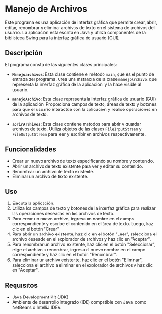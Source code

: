 # Manejo de Archivos

Este programa es una aplicación de interfaz gráfica que permite crear, abrir, editar, renombrar y eliminar archivos de texto en el sistema de archivos del usuario. La aplicación está escrita en Java y utiliza componentes de la biblioteca Swing para la interfaz gráfica de usuario (GUI).

## Descripción

El programa consta de las siguientes clases principales:

- **`Manejoarchivos`**: Esta clase contiene el método `main`, que es el punto de entrada del programa. Crea una instancia de la clase `manejoArchivo`, que representa la interfaz gráfica de la aplicación, y la hace visible al usuario.

- **`manejoArchivo`**: Esta clase representa la interfaz gráfica de usuario (GUI) de la aplicación. Proporciona campos de texto, áreas de texto y botones para que el usuario interactúe con la aplicación y realice operaciones en archivos de texto.

- **`abrirArchivos`**: Esta clase contiene métodos para abrir y guardar archivos de texto. Utiliza objetos de las clases `FileInputStream` y `FileOutputStream` para leer y escribir en archivos respectivamente.

## Funcionalidades

- Crear un nuevo archivo de texto especificando su nombre y contenido.
- Abrir un archivo de texto existente para ver y editar su contenido.
- Renombrar un archivo de texto existente.
- Eliminar un archivo de texto existente.

## Uso

1. Ejecuta la aplicación.
2. Utiliza los campos de texto y botones de la interfaz gráfica para realizar las operaciones deseadas en los archivos de texto.
3. Para crear un nuevo archivo, ingresa un nombre en el campo correspondiente y escribe el contenido en el área de texto. Luego, haz clic en el botón "Crear".
4. Para abrir un archivo existente, haz clic en el botón "Leer", selecciona el archivo deseado en el explorador de archivos y haz clic en "Aceptar".
5. Para renombrar un archivo existente, haz clic en el botón "Seleccionar", elige el archivo a renombrar, ingresa el nuevo nombre en el campo correspondiente y haz clic en el botón "Renombrar".
6. Para eliminar un archivo existente, haz clic en el botón "Eliminar", selecciona el archivo a eliminar en el explorador de archivos y haz clic en "Aceptar".

## Requisitos

- Java Development Kit (JDK)
- Ambiente de desarrollo integrado (IDE) compatible con Java, como NetBeans o IntelliJ IDEA.
